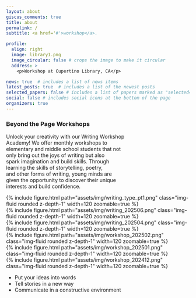 ```yaml
---
layout: about
giscus_comments: true
title: about
permalink: /
subtitle: <a href='#'>workshop</a>. 

profile:
  align: right
  image: library1.png
  image_circular: false # crops the image to make it circular
  address: >
    <p>Workshop at Cupertino Library, CA</p>

news: true  # includes a list of news items
latest_posts: true  # includes a list of the newest posts
selected_papers: false # includes a list of papers marked as "selected={true}"
social: false # includes social icons at the bottom of the page
organizers: true
---
```


### Beyond the Page Workshops
Unlock your creativity with our Writing Workshop<br>
Academy! We offer monthly workshops to<br>
elementary and middle school students that not<br>
only bring out the joys of writing but also<br>
spark imagination and build skills. Through<br>
learning the skills of storytelling, poetry,<br>
and other forms of writing, young minds are<br>
given the opportunity to discover their unique<br>
interests and build confidence.<br>

<div class="row mt-3 mb-3 justify-content-start">
    <div class="col-sm mt-3 mt-md-0">
        {% include figure.html path="assets/img/writing_type_pt1.png" class="img-fluid rounded z-depth-1" width=120 zoomable=true %}
    </div>
    <div class="col-sm mt-3 mt-md-0">
        {% include figure.html path="assets/img/writing_202506.png" class="img-fluid rounded z-depth-1" width=120 zoomable=true %}
    </div>
    <div class="col-sm mt-3 mt-md-0">
        {% include figure.html path="assets/img/writing_202504.png" class="img-fluid rounded z-depth-1" width=120 zoomable=true %}
    </div>
</div>

<div class="row mt-3 mb-3 justify-content-start">
    <div class="col-sm mt-3 mt-md-0">
        {% include figure.html path="assets/img/workshop_202502.png" class="img-fluid rounded z-depth-1" width=120 zoomable=true %}
    </div>
    <div class="col-sm mt-3 mt-md-0">
        {% include figure.html path="assets/img/workshop_202501.png" class="img-fluid rounded z-depth-1" width=120 zoomable=true %}
    </div>
    <div class="col-sm mt-3 mt-md-0">
        {% include figure.html path="assets/img/workshop_202412.png" class="img-fluid rounded z-depth-1" width=120 zoomable=true %}
    </div>
</div>


* Put your ideas into words
* Tell stories in a new way
* Communicate in a constructive environment

<div>

</div>
